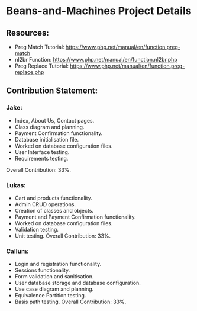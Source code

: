 # Beans-and-Machines Project Details

## Resources:
- Preg Match Tutorial: https://www.php.net/manual/en/function.preg-match
- nl2br Function: https://www.php.net/manual/en/function.nl2br.php
- Preg Replace Tutorial: https://www.php.net/manual/en/function.preg-replace.php

## Contribution Statement:
### Jake:
- Index, About Us, Contact pages.
- Class diagram and planning.
- Payment Confirmation functionality.
- Database initialisation file.
- Worked on database configuration files.
- User Interface testing.
- Requirements testing.

Overall Contribution: 33%.

### Lukas:
- Cart and products functionality.
- Admin CRUD operations.
- Creation of classes and objects.
- Payment and Payment Confirmation functionality.
- Worked on database configuration files.
- Validation testing.
- Unit testing.
Overall Contribution: 33%.

### Callum:
- Login and registration functionality.
- Sessions functionality.
- Form validation and sanitisation.
- User database storage and database configuration.
- Use case diagram and planning.
- Equivalence Partition testing.
- Basis path testing.
  Overall Contribution: 33%.
